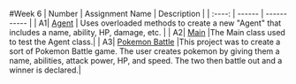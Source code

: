 #Week 6
| Number | Assignment Name | Description |
| :----: | ------ | ----------- |
| A1| [Agent](https://github.com/Solomon-S/CS121-S23-Siang/blob/main/overloaded/src/Week6/Agent.java) |  Uses overloaded methods to create a new "Agent" that includes a name, ability, HP, damage, etc. |
| A2| [Main](https://github.com/Solomon-S/CS121-S23-Siang/blob/main/overloaded/src/Week6/Main.java)   |The Main class used to test the Agent class.|
| A3| [Pokemon Battle](https://github.com/Solomon-S/CS121-S23-Siang/blob/main/Project1/src/Week6/PokemonBattle.java)   |This project was to create a sort of Pokemon Battle game. The user creates  pokemon by giving them a name, abilities, attack power, HP, and speed. The two then battle out and a winner is declared.|



